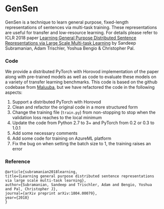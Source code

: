 # GenSen

GenSen is a technique to learn general purpose, fixed-length representations of sentences via multi-task training. These representations are useful for transfer and low-resource learning. For details please refer to ICLR 2018 paper [Learning General Purpose Distributed Sentence Representations via Large Scale Multi-task Learning](https://openreview.net/forum?id=B18WgG-CZ&noteId=B18WgG-CZ) by Sandeep Subramanian, Adam Trischler, Yoshua Bengio & Christopher Pal. 

### Code

We provide a distributed PyTorch with Horovod implementation of the paper along with pre-trained models as well as code to evaluate these models on a variety of transfer learning benchmarks.
This code is based on the github codebase from [Maluuba](https://github.com/Maluuba/gensen), but we have refactored the code in the following aspects:
1. Support a distributed PyTorch with Horovod
2. Clean and refactor the original code in a more structured form
3. Change the training file (`train.py`) from non-stopping to stop when the validation loss reaches to the local minimum
4. Update the code from Python 2.7 to 3+ and PyTorch from 0.2 or 0.3 to 1.0.1
5. Add some necessary comments
6. Add some code for training on AzureML platform
7. Fix the bug on when setting the batch size to 1, the training raises an error

### Reference

```
@article{subramanian2018learning,
title={Learning general purpose distributed sentence representations via large scale multi-task learning},
author={Subramanian, Sandeep and Trischler, Adam and Bengio, Yoshua and Pal, Christopher J},
journal={arXiv preprint arXiv:1804.00079},
year={2018}
}
```

